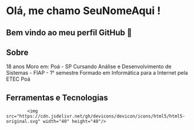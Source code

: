 # Olá, me chamo SeuNomeAqui ! 
## Bem vindo ao meu perfil GitHub 👋

## Sobre
18 anos
Moro em: Poá - SP
Cursando Análise e Desenvolvimento de Sistemas - FIAP - 1° semestre
Formado em Informática para a Internet pela ETEC Poá

## Ferramentas e Tecnologias

            <img src="https://cdn.jsdelivr.net/gh/devicons/devicon/icons/html5/html5-original.svg" width="40" height="40"/>
          
